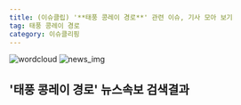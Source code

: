 ```yaml
---
title: (이슈클립) '**태풍 콩레이 경로**' 관련 이슈, 기사 모아 보기
tag: 태풍 콩레이 경로
category: 이슈클리핑
---
```

![wordcloud](https://s3.ap-northeast-2.amazonaws.com/lyrics101-wordcloud/2018-10-04-1538624753.png)
![news_img](https://user-images.githubusercontent.com/42597476/44507050-1206f400-a6e4-11e8-8d98-7ffbfebb353f.png)
## **'**태풍 콩레이 경로**'** 뉴스속보 검색결과

